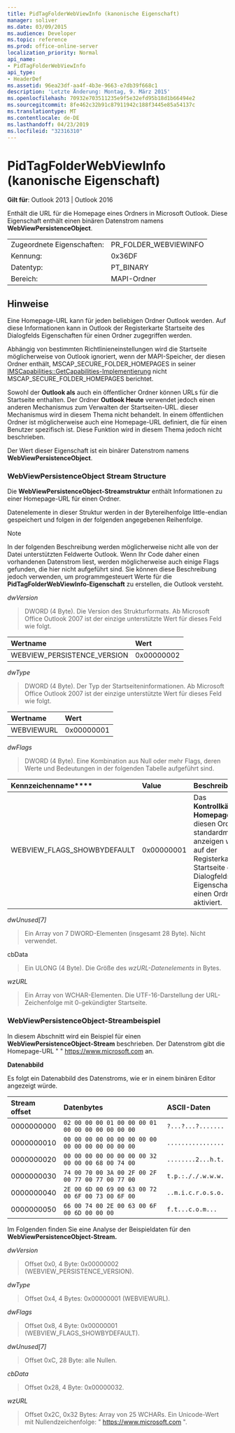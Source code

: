 ```yaml
---
title: PidTagFolderWebViewInfo (kanonische Eigenschaft)
manager: soliver
ms.date: 03/09/2015
ms.audience: Developer
ms.topic: reference
ms.prod: office-online-server
localization_priority: Normal
api_name:
- PidTagFolderWebViewInfo
api_type:
- HeaderDef
ms.assetid: 96ea23df-aa4f-4b3e-9663-e7db39f668c1
description: 'Letzte Änderung: Montag, 9. März 2015'
ms.openlocfilehash: 70932e703511235e9f5e32efd95b18d1b66494e2
ms.sourcegitcommit: 8fe462c32b91c87911942c188f3445e85a54137c
ms.translationtype: MT
ms.contentlocale: de-DE
ms.lasthandoff: 04/23/2019
ms.locfileid: "32316310"
---
```

# <a name="pidtagfolderwebviewinfo-cannonical-property"></a>PidTagFolderWebViewInfo (kanonische Eigenschaft)

  
  
**Gilt für**: Outlook 2013 | Outlook 2016 
  
Enthält die URL für die Homepage eines Ordners in Microsoft Outlook. Diese Eigenschaft enthält einen binären Datenstrom namens **WebViewPersistenceObject**.
  
|||
|:-----|:-----|
|Zugeordnete Eigenschaften:  <br/> |PR_FOLDER_WEBVIEWINFO  <br/> |
|Kennung:  <br/> |0x36DF  <br/> |
|Datentyp:  <br/> |PT_BINARY  <br/> |
|Bereich:  <br/> |MAPI-Ordner  <br/> |
   
## <a name="remarks"></a>Hinweise

Eine Homepage-URL kann für jeden beliebigen Ordner Outlook werden. Auf diese Informationen kann in Outlook  der Registerkarte Startseite des Dialogfelds Eigenschaften für einen Ordner zugegriffen werden. 
  
Abhängig von bestimmten Richtlinieneinstellungen wird die Startseite möglicherweise von Outlook ignoriert, wenn der MAPI-Speicher, der diesen Ordner enthält, MSCAP_SECURE_FOLDER_HOMEPAGES in seiner [IMSCapabilities::GetCapabilities-Implementierung](pidtagfolderwebviewinfo-cannonical-property.md) nicht MSCAP_SECURE_FOLDER_HOMEPAGES berichtet. 
  
Sowohl der **Outlook als** auch ein öffentlicher Ordner können URLs für die Startseite enthalten. Der Ordner **Outlook Heute** verwendet jedoch einen anderen Mechanismus zum Verwalten der Startseiten-URL. dieser Mechanismus wird in diesem Thema nicht behandelt. In einem öffentlichen Ordner ist möglicherweise auch eine Homepage-URL definiert, die für einen Benutzer spezifisch ist. Diese Funktion wird in diesem Thema jedoch nicht beschrieben. 
  
Der Wert dieser Eigenschaft ist ein binärer Datenstrom namens **WebViewPersistenceObject**.
  
### <a name="webviewpersistenceobject-stream-structure"></a>WebViewPersistenceObject Stream Structure

Die **WebViewPersistenceObject-Streamstruktur** enthält Informationen zu einer Homepage-URL für einen Ordner. 
  
Datenelemente in dieser Struktur werden in der Bytereihenfolge little-endian gespeichert und folgen in der folgenden angegebenen Reihenfolge. 
  
> [!NOTE]
> In der folgenden Beschreibung werden möglicherweise nicht alle von der Datei unterstützten Feldwerte Outlook. Wenn Ihr Code daher einen vorhandenen Datenstrom liest, werden möglicherweise auch einige Flags gefunden, die hier nicht aufgeführt sind. Sie können diese Beschreibung jedoch verwenden, um programmgesteuert Werte für die **PidTagFolderWebViewInfo-Eigenschaft** zu erstellen, die Outlook versteht. 
  
 _dwVersion_
  
> DWORD (4 Byte). Die Version des Strukturformats. Ab Microsoft Office Outlook 2007 ist der einzige unterstützte Wert für dieses Feld wie folgt.
    
|**Wertname**|**Wert**|
|:-----|:-----|
|WEBVIEW_PERSISTENCE_VERSION  <br/> |0x00000002  <br/> |
   
 _dwType_
  
> DWORD (4 Byte). Der Typ der Startseiteninformationen. Ab Microsoft Office Outlook 2007 ist der einzige unterstützte Wert für dieses Feld wie folgt.
    
|**Wertname**|**Wert**|
|:-----|:-----|
|WEBVIEWURL  <br/> |0x00000001  <br/> |
   
 _dwFlags_
  
> DWORD (4 Byte). Eine Kombination aus Null oder mehr Flags, deren Werte und Bedeutungen in der folgenden Tabelle aufgeführt sind.
    
|Kennzeichenname****|****Value****|****Beschreibung****|
|:-----|:-----|:-----|
|WEBVIEW_FLAGS_SHOWBYDEFAULT  <br/> |0x00000001  <br/> |Das **Kontrollkästchen Homepage für** diesen Ordner standardmäßig  anzeigen wurde auf der Registerkarte Startseite des Dialogfelds Eigenschaften für einen Ordner aktiviert.  <br/> |
   
 _dwUnused[7]_
  
> Ein Array von 7 DWORD-Elementen (insgesamt 28 Byte). Nicht verwendet.
    
cbData
  
> Ein ULONG (4 Byte). Die Größe des  _wzURL-Datenelements_ in Bytes. 
    
 _wzURL_
  
> Ein Array von WCHAR-Elementen. Die UTF-16-Darstellung der URL-Zeichenfolge mit 0-gekündigter Startseite.
    
### <a name="webviewpersistenceobject-stream-sample"></a>WebViewPersistenceObject-Streambeispiel

In diesem Abschnitt wird ein Beispiel für einen **WebViewPersistenceObject-Stream** beschrieben. Der Datenstrom gibt die Homepage-URL " " https://www.microsoft.com an. 
  
 **Datenabbild**
  
Es folgt ein Datenabbild des Datenstroms, wie er in einem binären Editor angezeigt würde.
  
|**Stream offset**|**Datenbytes**|**ASCII-Daten**|
|:-----|:-----|:-----|
|0000000000  <br/> | `02 00 00 00 01 00 00 00 01 00 00 00 00 00 00 00` <br/> | `?...?...?.......` <br/> |
|0000000010  <br/> | `00 00 00 00 00 00 00 00 00 00 00 00 00 00 00 00` <br/> | `................` <br/> |
|0000000020  <br/> | `00 00 00 00 00 00 00 00 32 00 00 00 68 00 74 00` <br/> | `........2...h.t.` <br/> |
|0000000030  <br/> | `74 00 70 00 3A 00 2F 00 2F 00 77 00 77 00 77 00` <br/> | `t.p.:././.w.w.w.` <br/> |
|0000000040  <br/> | `2E 00 6D 00 69 00 63 00 72 00 6F 00 73 00 6F 00` <br/> | `..m.i.c.r.o.s.o.` <br/> |
|0000000050  <br/> | `66 00 74 00 2E 00 63 00 6F 00 6D 00 00 00` <br/> | `f.t...c.o.m...` <br/> |
   
Im Folgenden finden Sie eine Analyse der Beispieldaten für den **WebViewPersistenceObject-Stream.** 
  
 _dwVersion_
  
> Offset 0x0, 4 Byte: 0x00000002 (WEBVIEW_PERSISTENCE_VERSION).
    
 _dwType_
  
> Offset 0x4, 4 Bytes: 0x00000001 (WEBVIEWURL).
    
 _dwFlags_
  
> Offset 0x8, 4 Byte: 0x00000001 (WEBVIEW_FLAGS_SHOWBYDEFAULT).
    
 _dwUnused[7]_
  
> Offset 0xC, 28 Byte: alle Nullen.
    
 _cbData_
  
> Offset 0x28, 4 Byte: 0x00000032.
    
 _wzURL_
  
> Offset 0x2C, 0x32 Bytes: Array von 25 WCHARs. Ein Unicode-Wert mit Nullendzeichenfolge: " https://www.microsoft.com ".
    

